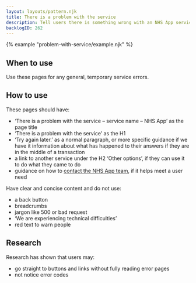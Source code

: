 ```yaml
---
layout: layouts/pattern.njk
title: There is a problem with the service
description: Tell users there is something wrong with an NHS App service. These are also known as 500 and internal server errors. 
backlogID: 262
---
```


{% example "problem-with-service/example.njk" %}

## When to use

Use these pages for any general, temporary service errors.

## How to use

These pages should have:

- ‘There is a problem with the service – service name – NHS App’ as the page title
- ‘There is a problem with the service’ as the H1
- ‘Try again later.’ as a normal paragraph, or more specific guidance if we have it
  information about what has happened to their answers if they are in the middle of a transaction
- a link to another service under the H2 ‘Other options’, if they can use it to do what they came to do
- guidance on how to [contact the NHS App team](/patterns/contact-nhs-app-team/), if it helps meet a user need

Have clear and concise content and do not use:

- a back button
- breadcrumbs
- jargon like 500 or bad request
- ‘We are experiencing technical difficulties’
- red text to warn people

## Research

Research has shown that users may:

- go straight to buttons and links without fully reading error pages
- not notice error codes
